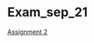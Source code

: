 # Exam_sep_21

[Assignment 2](https://github.com/jipswartjes/Assignment/blob/master/assignment2%20(1)%20(1).ipynb)

